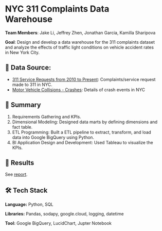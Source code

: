 # NYC 311 Complaints Data Warehouse

**Team Members**: Jake Li, Jeffrey Zhen, Jonathan Garcia, Kamilla Sharipova

**Goal**: Design and develop a data warehouse for the 311 complaints dataset and analyze the effects of traffic light conditions on vehicle accident rates in New York City.

## :mag_right: Data Source:
- [311 Service Requests from 2010 to Present](https://data.cityofnewyork.us/Social-Services/311-Service-Requests-from-2010-to-Present/erm2-nwe9): Complaints/service request made to 311 in NYC.
- [Motor Vehicle Collisions - Crashes](https://data.cityofnewyork.us/Public-Safety/Motor-Vehicle-Collisions-Crashes/h9gi-nx95): Details of crash events in NYC

## :open_book: Summary

1. Requirements Gathering and KPIs.
2. Dimensional Modeling: Designed data marts by defining dimensions and fact table.
3. ETL Programming: Built a ETL pipeline to extract, transform, and load data into Google BigQuery using Python.
4. BI Application Design and Development: Used Tableau to visualize the KPIs. 

## :dart: Results

See [report](Final%20Project%20Report.pdf).

## :hammer_and_wrench: Tech Stack

**Language:** Python, SQL

**Libraries:** Pandas, sodapy, google.cloud, logging, datetime

**Tool:** Google BigQuery, LucidChart, Jupter Notebook
